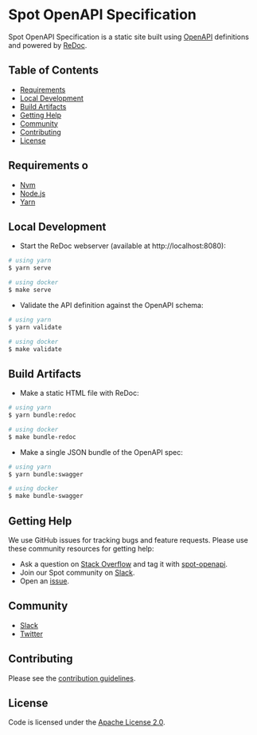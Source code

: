 # Spot OpenAPI Specification

Spot OpenAPI Specification is a static site built using [OpenAPI][openapi] definitions and powered by [ReDoc][redoc].

## Table of Contents

- [Requirements](#requirements)
- [Local Development](#local-development)
- [Build Artifacts](#build-artifacts)
- [Getting Help](#getting-help)
- [Community](#community)
- [Contributing](#contributing)
- [License](#license)

## Requirements o

- [Nvm][nvm]
- [Node.js][nodejs]
- [Yarn][yarn]

## Local Development

- Start the ReDoc webserver (available at http://localhost:8080):

```sh
# using yarn
$ yarn serve

# using docker
$ make serve
```

- Validate the API definition against the OpenAPI schema:

```sh
# using yarn
$ yarn validate

# using docker
$ make validate
```

## Build Artifacts

- Make a static HTML file with ReDoc:

```sh
# using yarn
$ yarn bundle:redoc

# using docker
$ make bundle-redoc
```

- Make a single JSON bundle of the OpenAPI spec:

```sh
# using yarn
$ yarn bundle:swagger

# using docker
$ make bundle-swagger
```

## Getting Help

We use GitHub issues for tracking bugs and feature requests. Please use these community resources for getting help:

- Ask a question on [Stack Overflow][stackoverflow] and tag it with [spot-openapi][stackoverflow-spot-help].
- Join our Spot community on [Slack][slack-spot].
- Open an [issue][github-new-issue].

## Community

- [Slack](http://slack.spot.io/)
- [Twitter](https://twitter.com/spot_hq/)

## Contributing

Please see the [contribution guidelines](.github/CONTRIBUTING.md).

## License

Code is licensed under the [Apache License 2.0](LICENSE).

[openapi]: https://swagger.io/resources/open-api
[redoc]: https://github.com/Redocly/redoc
[nvm]: https://github.com/nvm-sh/nvm
[nodejs]: https://nodejs.org
[yarn]: https://yarnpkg.com
[stackoverflow]: https://stackoverflow.com
[stackoverflow-spot-help]: https://stackoverflow.com/questions/tagged/spot-openapi
[slack-spot]: http://slack.spot.io
[github-new-issue]: https://github.com/spotinst/openapi/issues/new
